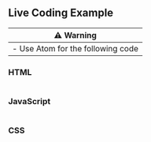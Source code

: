 ## Live Coding Example

| :warning: Warning                 |
| --------------------------------- |
| - Use Atom for the following code |

### HTML

```html

```

### JavaScript

```javascript

```

### CSS

```css

```
